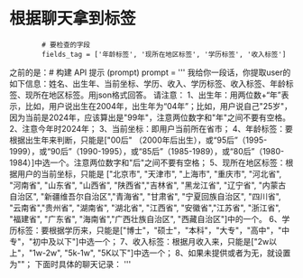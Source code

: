 # 根据聊天拿到标签
            # 要检查的字段
            fields_tag = ['年龄标签', '现所在地区标签', '学历标签', '收入标签']
之前的是：# 构建 API 提示 (prompt)
prompt = '''
我给你一段话，你提取user的如下信息：姓名、出生年、当前坐标、学历、收入、学历标签、收入标签、年龄标签、现所在地区标签。用json格式回答。
请注意：
1、出生年：用两位数+“年”表示，比如，用户说出生在2004年，出生年为“04年”；比如，用户说自己"25岁"，因为当前是2024年，应该算出是"99年"，注意两位数字和"年"之间不要有空格。
2、注意今年时2024年；
3、当前坐标：即用户当前所在省市；
4、年龄标签：要根据出生年来判断，只能是["00后" （2000年后出生），或“95后”（1995-1999），或“90后”（1990-1995），或“85后”（1985-1989），或“80后”（1980-1984）]中选一个。注意两位数字和"后"之间不要有空格；
5、现所在地区标签：根据用户的当前坐标，只能是 ["北京市", "天津市", "上海市", "重庆市", "河北省", "河南省", "山东省", "山西省", "陕西省","吉林省", "黑龙江省", "辽宁省", "内蒙古自治区", "新疆维吾尔自治区","青海省", "甘肃省", "宁夏回族自治区", "四川省", "云南省","贵州省", "湖南省", "湖北省", "江西省", "安徽省","江苏省", "浙江省", "福建省", "广东省", "海南省","广西壮族自治区", "西藏自治区"]中的一个。
6、学历标签：要根据学历来，只能是["博士"，"硕士"，"本科"，"大专"，"高中"，"中专"，"初中及以下"]中选一个；
7、收入标签：根据月收入来，只能是["2w以上"，"1w-2w", "5k-1w", "5K以下"]中选一个；
8、如果未提供或者为无，就设置为""；
下面时具体的聊天记录：
'''